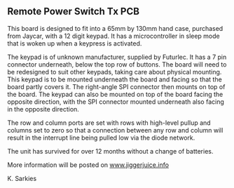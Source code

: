 Remote Power Switch Tx PCB
--------------------------

This board is designed to fit into a 65mm by 130mm hand case, purchased from
Jaycar, with a 12 digit keypad. It has a microcontroller in sleep mode that
is woken up when a keypress is activated.

The keypad is of unknown manufacturer, supplied by Futurlec. It has a 7 pin
connector underneath, below the top row of buttons. The board will 
need to be redesigned to suit other keypads, taking care about physical
mounting. This keypad is to be mounted underneath the board and facing so that
the board partly covers it. The right-angle SPI connector then mounts on top of
the board. The keypad can also be mounted on top of the board facing the
opposite direction, with the SPI connector mounted underneath also facing
in the opposite direction.

The row and column ports are set with rows with high-level pullup and columns
set to zero so that a connection between any row and column will result in the
interrupt line being pulled low via the diode network.

The unit has survived for over 12 months without a change of batteries.

More information will be posted on www.jiggerjuice.info

K. Sarkies

